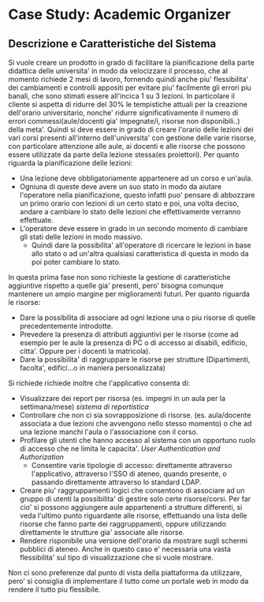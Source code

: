 Case Study: Academic Organizer
=======

Descrizione e Caratteristiche del Sistema
-------
Si vuole creare un prodotto in grado di facilitare la pianificazione della parte didattica delle universita' in modo da velocizzare il processo, che al momento richiede 2 mesi di lavoro, fornendo quindi anche piu' flessibilita' dei cambiamenti e controlli appositi per evitare piu' facilmente gli errori piu banali, che sono stimati essere all'incica 1 su 3 lezioni.
In particolare il cliente si aspetta di ridurre del 30% le tempistiche attuali per la creazione dell'orario universitario, nonche' ridurre significativamente il numero di errori commessi(aule/docenti gia' impegnate/i, risorse non disponibili..) della meta'.
Quindi si deve essere in grado di creare l'orario delle lezioni dei vari corsi presenti all'interno dell'universita' con gestione delle varie risorse, con particolare attenzione alle aule, ai docenti e alle risorse che possono essere utilizzate da parte della lezione stessa(es proiettori).
Per quanto riguarda la pianificazione delle lezioni:

 - Una lezione deve obbligatoriamente appartenere ad un corso e un'aula.
 - Ogniuna di queste deve avere un suo stato in modo da aiutare l'operatore nella pianificazione, questo infatti puo' pensare di abbozzare un primo orario con lezioni di un certo stato e poi, una volta deciso, andare a cambiare lo stato delle lezioni che effettivamente verranno effettuate.
 - L'operatore deve essere in grado in un secondo momento di cambiare gli stati delle lezioni in modo massivo.
	 - Quindi dare la possibilita' all'operatore di ricercare le lezioni in base allo stato o ad un'altra qualsiasi caratteristica di questa in modo da poi poter cambiare lo stato.

In questa prima fase non sono richieste la gestione di caratteristiche aggiuntive rispetto a quelle gia' presenti, pero' bisogna comunque mantenere un ampio margine per miglioramenti futuri.
Per quanto riguarda le risorse:

 - Dare la possibilita di associare ad ogni lezione una o piu risorse di quelle precedentemente introdotte.
 - Prevedere la presenza di attributi aggiuntivi per le risorse (come ad esempio per le aule la presenza di PC o di accesso ai disabili, edificio, citta'. Oppure per i docenti la matricola).
 - Dare la possibilita' di raggruppare le risorse per strutture (Dipartimenti, facolta', edifici...o in maniera personalizzata)

Si richiede richiede inoltre che l'applicativo consenta di:

 - Visualizzare dei report per risorsa (es. impegni in un aula per la settimana/mese) *sistema di reportistica*
 - Controllare che non ci sia sovrapposizione di risorse. (es. aula/docente associata a due lezioni che avvengono nello stesso momento) o che ad una lezione manchi l'aula o l'associazione con il corso.
 - Profilare gli utenti che hanno accesso al sistema con un opportuno ruolo di accesso che ne limita le capacita'. *User Authentication and Authorization*
	 - Consentire varie tipologie di accesso: direttamente attraverso l'applicativo, attraverso l'SSO di ateneo, quando presente, o passando direttamente attraverso lo standard LDAP.
 - Creare piu' raggruppamenti logici che consentono di associare ad un gruppo di utenti la possibilita' di gestire solo certe risorse/corsi. Per far cio' si possono aggiungere aule appartenenti a strutture differenti, si veda l'ultimo punto riguardante alle risorse, effettuando una lista delle risorse che fanno parte dei raggruppamenti, oppure utilizzando direttamente le strutture gia' associate alle risorse.
 - Rendere risponibile una versione dell'orario da mostrare sugli schermi pubblici di ateneo. Anche in questo caso e' necessaria una vasta flessibilita' sul tipo di visualizzazione che si vuole mostrare.

Non ci sono preferenze dal punto di vista della piattaforma da utilizzare, pero' si consiglia di implementare il tutto come un portale web in modo da rendere il tutto piu flessibile.
